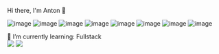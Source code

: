 Hi there, I'm Anton 👋

![image](https://github.com/djedra/djedra/assets/33487637/3c06602f-a2f3-4392-9cee-40f9c9a204a8) ![image](https://github.com/djedra/djedra/assets/33487637/493fe421-6e9b-4211-aa1a-d69b7e0614f1)  ![image](https://github.com/djedra/djedra/assets/33487637/a2782c39-11ae-46e6-a81b-a43896c423d0)  ![image](https://github.com/djedra/djedra/assets/33487637/7a815479-8d0f-42f7-b96e-a03b4e8570a2)  ![image](https://github.com/djedra/djedra/assets/33487637/626aba5c-683f-4b1e-8628-f13772fca282)  ![image](https://github.com/djedra/djedra/assets/33487637/33fd76f5-6fb3-43c6-8c04-18a328b6e793)  ![image](https://github.com/djedra/djedra/assets/33487637/52c148fe-a03a-42d7-98db-033bf749fc08)  ![image](https://github.com/djedra/djedra/assets/33487637/7f10db2b-1f3d-4d9f-9183-4411e45d30ca)

🌱 I’m currently learning: Fullstack
<br />
![](https://komarev.com/ghpvc/?username=djedra&color=blueviolet&style=flat-square)
![](https://hit.yhype.me/github/profile?user_id=33487637)
